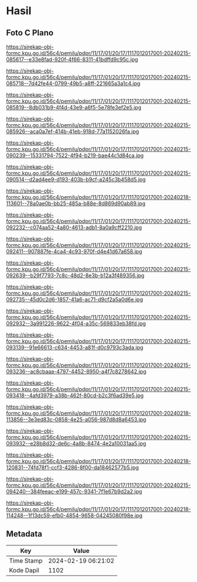 # Hasil

## Foto C Plano

https://sirekap-obj-formc.kpu.go.id/56c4/pemilu/pdpr/11/17/01/20/17/1117012017001-20240215-085617--e33e8fad-920f-4f66-8311-41bdffd9c95c.jpg

https://sirekap-obj-formc.kpu.go.id/56c4/pemilu/pdpr/11/17/01/20/17/1117012017001-20240215-085718--7d42fe44-0799-49b5-a8ff-221665a3a1c4.jpg

https://sirekap-obj-formc.kpu.go.id/56c4/pemilu/pdpr/11/17/01/20/17/1117012017001-20240215-085819--8db031b9-4f4d-43e9-a6f5-5e78fe3ef2e5.jpg

https://sirekap-obj-formc.kpu.go.id/56c4/pemilu/pdpr/11/17/01/20/17/1117012017001-20240215-085926--aca0a7ef-414b-41eb-918d-77a1152026fa.jpg

https://sirekap-obj-formc.kpu.go.id/56c4/pemilu/pdpr/11/17/01/20/17/1117012017001-20240215-090239--15331794-7522-4f94-b219-bae44c1d84ca.jpg

https://sirekap-obj-formc.kpu.go.id/56c4/pemilu/pdpr/11/17/01/20/17/1117012017001-20240215-090514--d2ad4ee9-d193-403b-b9cf-a245c3b458d5.jpg

https://sirekap-obj-formc.kpu.go.id/56c4/pemilu/pdpr/11/17/01/20/17/1117012017001-20240218-113601--78a0ae0b-bb25-485a-b88e-8d869d90ab89.jpg

https://sirekap-obj-formc.kpu.go.id/56c4/pemilu/pdpr/11/17/01/20/17/1117012017001-20240215-092232--c074aa52-4a80-4613-adb1-8a0a9cff2210.jpg

https://sirekap-obj-formc.kpu.go.id/56c4/pemilu/pdpr/11/17/01/20/17/1117012017001-20240215-092411--907887fe-4ca4-4c93-970f-d4e41d67a658.jpg

https://sirekap-obj-formc.kpu.go.id/56c4/pemilu/pdpr/11/17/01/20/17/1117012017001-20240215-092639--b29f7793-7c8c-48d2-8e3b-b12a3f489356.jpg

https://sirekap-obj-formc.kpu.go.id/56c4/pemilu/pdpr/11/17/01/20/17/1117012017001-20240215-092735--45d0c2d6-1857-41a6-ac71-d9cf2a5a0d6e.jpg

https://sirekap-obj-formc.kpu.go.id/56c4/pemilu/pdpr/11/17/01/20/17/1117012017001-20240215-092932--3a991226-9622-4f04-a35c-569833eb38fd.jpg

https://sirekap-obj-formc.kpu.go.id/56c4/pemilu/pdpr/11/17/01/20/17/1117012017001-20240215-093139--91e66613-c634-4453-a81f-d0c9793c3ada.jpg

https://sirekap-obj-formc.kpu.go.id/56c4/pemilu/pdpr/11/17/01/20/17/1117012017001-20240215-093236--ac8cbaaa-4797-4452-8950-a4f7c8278642.jpg

https://sirekap-obj-formc.kpu.go.id/56c4/pemilu/pdpr/11/17/01/20/17/1117012017001-20240215-093418--4afd3979-a38b-462f-80cd-b2c3f6ad39e5.jpg

https://sirekap-obj-formc.kpu.go.id/56c4/pemilu/pdpr/11/17/01/20/17/1117012017001-20240218-113856--3e3ed83c-0858-4e25-a056-987d8d8a6453.jpg

https://sirekap-obj-formc.kpu.go.id/56c4/pemilu/pdpr/11/17/01/20/17/1117012017001-20240215-093932--e28b8d32-de6c-4a8b-8474-4e2a10031aa5.jpg

https://sirekap-obj-formc.kpu.go.id/56c4/pemilu/pdpr/11/17/01/20/17/1117012017001-20240218-120831--74fd78f1-ccf3-4286-8f00-da18462577b5.jpg

https://sirekap-obj-formc.kpu.go.id/56c4/pemilu/pdpr/11/17/01/20/17/1117012017001-20240215-094240--384feeac-e199-457c-9341-7f1e67b9d2a2.jpg

https://sirekap-obj-formc.kpu.go.id/56c4/pemilu/pdpr/11/17/01/20/17/1117012017001-20240218-114248--1f13dc59-efb0-4854-9658-04245080f98e.jpg


## Metadata

| Key        | Value               |
| ---------- | ------------------- |
| Time Stamp | 2024-02-19 06:21:02 |
| Kode Dapil | 1102                |



